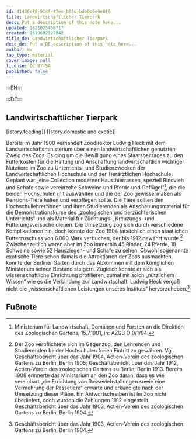 ```yaml
---
id: 41436ef8-914f-47ee-b88d-bdb0c6e9e8f6
title: Landwirtschaftlicher Tierpark
desc: Put a description of this note here...
updated: 1621025456717
created: 1619682127842
title_de: Landwirtschaftlicher Tierpark
desc_de: Put a DE description of this note here...
author: mv
tao_type: material
cover_image: null
license: CC BY-SA
published: false
---
```


:::EN:::



:::DE:::

## Landwirtschaftlicher Tierpark ##

[[story.feeding]]
[[story.domestic and exotic]] 

Bereits im Jahr 1900 verhandelt Zoodirektor Ludwig Heck mit dem Landwirtschaftsministerium über einen landwirtschaftlichen genutzten Zweig des Zoos. Es ging um die Bewilligung eines Staatsbeitrages zu den Futterkosten für die Haltung und Anschaffung landwirtschaftlich wichtiger Nutztiere im Zoo zu Unterrichts- und Studienzwecken der Landwirtschaftlichen Hochschule und der Tierärztlichen Hochschule. Geplant war „eine Collection moderner Hausthierrassen, speziell Rindvieh und Schafe sowie vereinzelte Schweine und Pferde und Geflügel“[^LandwirtschTierpark1], die die beiden Hochschulen mit auswählten und die der Zoo gewissermaßen als Pensions-Tiere halten und verpflegen sollte. Die Tiere sollten den Hochschullehrer*innen und ihren Studierenden als Anschauungsmaterial für die Demonstrationskurse des „zoologischen und tierzüchterischen Unterrichts“ und als Material für Züchtungs-, Kreuzungs- und Fütterungsversuche dienen. Die Umsetzung zog sich durch verschiedene Komplikationen hin, doch konnte der Zoo 1904 tatsächlich einen staatlichen Futterzuschuss von 6.000 Mark verbuchen, der bis 1912 gewährt wurde.[^LandwirtschTierpark2] Zwischenzeitlich waren aber im Zoo immerhin 45 Rinder, 24 Pferde, 18 Schweine sowie 52 Hausziegen- und Schafe zu sehen. Obwohl sogenannte exotische Tiere schon damals die Attraktionen der Zoos ausmachten, konnte der Berliner Garten durch das Abkommen mit dem königlichen Ministerium seinen Bestand steigern. Zugleich konnte er sich als wissenschaftliche Einrichtung profilieren, zumal mit solch „nützlichem Wissen“ wie es die Verbindung zur Landwirtschaft. Ludwig Heck vergaß nicht die „wissenschaftlichen Leistungen unseres Instituts“ hervorzuheben.[^LandwirtschTierpark3]







## Fußnote

[^LandwirtschTierpark1]: Ministerium für Landwirtschaft, Domänen und Forsten an die Direktion des Zoologischen Gartens, 15.7.1901, in: AZGB O 0/1/94.

[^LandwirtschTierpark2]: Der Zoo verpflichtete sich im Gegenzug, den Lehrenden und Studierenden beider Hochschulen freien Eintritt zu gewähren. Vgl. Geschäftsbericht über das Jahr 1904, Actien-Verein des zoologischen Gartens zu Berlin, Berlin 1905; Geschäftsbericht über das Jahr 1912, Actien-Verein des zoologischen Gartens zu Berlin, Berlin 1913. Bereits 1908 erinnerte das Ministerium an den Zoo daran, dass es wie vereinbart „die Errichtung von Rasseviehstallungen sowie eine Vermehrung der Rassetiere“ erwarte und erkundigte nach der Umsetzung dieser Pläne. Ein Antwortschreiben ist im Zoo nicht überliefert, doch wurden die Zahlungen 1912 eingestellt. Geschäftsbericht über das Jahr 1903, Actien-Verein des zoologischen Gartens zu Berlin, Berlin 1904.

[^LandwirtschTierpark3]: Geschäftsbericht über das Jahr 1903, Actien-Verein des zoologischen Gartens zu Berlin, Berlin 1904.